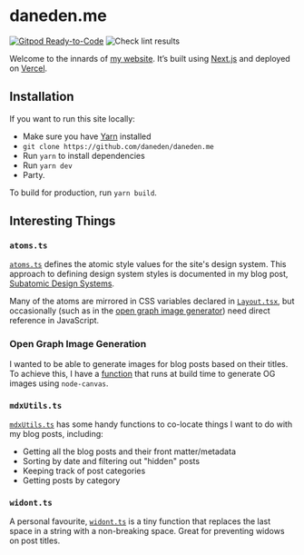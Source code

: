 # daneden.me

[![Gitpod Ready-to-Code](https://img.shields.io/badge/Gitpod-ready--to--code-blue?logo=gitpod)](https://gitpod.io/#https://github.com/daneden/daneden.me)
![Check lint results](https://github.com/daneden/daneden.me/workflows/Check%20lint%20results/badge.svg)

Welcome to the innards of [my website](http://daneden.me). It’s built using
[Next.js](http://nextjs.org/) and deployed on [Vercel](https://vercel.com/home).

## Installation

If you want to run this site locally:

-   Make sure you have [Yarn](https://yarnpkg.com/en/) installed
-   `git clone https://github.com/daneden/daneden.me`
-   Run `yarn` to install dependencies
-   Run `yarn dev`
-   Party.

To build for production, run `yarn build`.

## Interesting Things

### `atoms.ts`

[`atoms.ts`](https://github.com/daneden/daneden.me/blob/main/src/components/designSystem/atoms.ts)
defines the atomic style values for the site's design system. This approach to
defining design system styles is documented in my blog post,
[Subatomic Design Systems](https://daneden.me/blog/2018/subatomic-design-systems).

Many of the atoms are mirrored in CSS variables declared in
[`Layout.tsx`](https://github.com/daneden/daneden.me/blob/main/src/components/Layout.tsx),
but occasionally (such as in the
[open graph image generator](#open-graph-image-generation)) need direct
reference in JavaScript.

### Open Graph Image Generation

I wanted to be able to generate images for blog posts based on their titles. To
achieve this, I have a
[function](https://github.com/daneden/daneden.me/blob/main/src/utils/ogImage.ts)
that runs at build time to generate OG images using `node-canvas`.

### `mdxUtils.ts`

[`mdxUtils.ts`](https://github.com/daneden/daneden.me/blob/main/src/utils/mdxUtils.ts)
has some handy functions to co-locate things I want to do with my blog posts,
including:

-   Getting all the blog posts and their front matter/metadata
-   Sorting by date and filtering out "hidden" posts
-   Keeping track of post categories
-   Getting posts by category

### `widont.ts`

A personal favourite,
[`widont.ts`](https://github.com/daneden/daneden.me/blob/main/src/utils/widont.ts)
is a tiny function that replaces the last space in a string with a non-breaking
space. Great for preventing widows on post titles.
